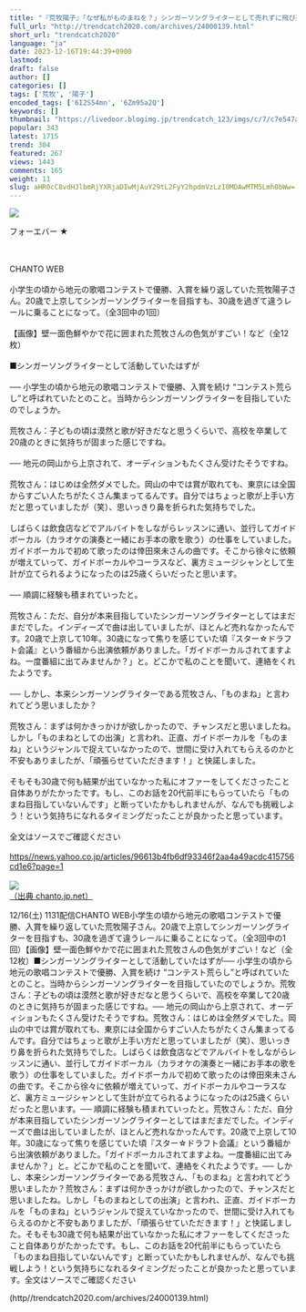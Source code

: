 ```yaml
---
title: "『荒牧陽子』「なぜ私がものまねを？」シンガーソングライターとして売れずに飛び込んだ道 "
full_url: "http://trendcatch2020.com/archives/24000139.html"
short_url: "trendcatch2020"
language: "ja"
date: 2023-12-16T19:44:39+0900
lastmod: 
draft: false
author: []
categories: []
tags: ['荒牧', '陽子']
encoded_tags: ['6I2S54mn', '6Zm95a2Q']
keywords: []
thumbnail: "https://livedoor.blogimg.jp/trendcatch_123/imgs/c/7/c7e547a1.jpg"
popular: 343
latest: 1715
trend: 304
featured: 267
views: 1443
comments: 165
weight: 11
slug: aHR0cC8vdHJlbmRjYXRjaDIwMjAuY29tL2FyY2hpdmVzLzI0MDAwMTM5Lmh0bWw=
---
```


![](https://livedoor.blogimg.jp/trendcatch_123/imgs/c/7/c7e547a1.jpg)

<div><p>フォーエバー ★ </p><br> <br> CHANTO WEB <br> <br> 小学生の頃から地元の歌唱コンテストで優勝、入賞を繰り返していた荒牧陽子さん。20歳で上京してシンガーソングライターを目指すも、30歳を過ぎて違うレールに乗ることになって。（全3回中の1回） <br> <br> 【画像】壁一面色鮮やかで花に囲まれた荒牧さんの色気がすごい！など（全12枚） <br> <br> ■シンガーソングライターとして活動していたはずが <br> <br> ── 小学生の頃から地元の歌唱コンテストで優勝、入賞を続け “コンテスト荒らし”と呼ばれていたとのこと。当時からシンガーソングライターを目指していたのでしょうか。 <br> <br> 荒牧さん：子どもの頃は漠然と歌が好きだなと思うくらいで、高校を卒業して20歳のときに気持ちが固まった感じですね。 <br> <br> ── 地元の岡山から上京されて、オーディションもたくさん受けたそうですね。 <br> <br> 荒牧さん：はじめは全然ダメでした。岡山の中では賞が取れても、東京には全国からすごい人たちがたくさん集まってるんです。自分ではちょっと歌が上手い方だと思っていましたが（笑）、思いっきり鼻を折られた気持ちでした。 <br> <br> しばらくは飲食店などでアルバイトをしながらレッスンに通い、並行してガイドボーカル（カラオケの演奏と一緒にお手本の歌を歌う）の仕事をしていました。ガイドボーカルで初めて歌ったのは倖田來未さんの曲です。そこから徐々に依頼が増えていって、ガイドボーカルやコーラスなど、裏方ミュージシャンとして生計が立てられるようになったのは25歳くらいだったと思います。 <br> <br> ── 順調に経験も積まれていったと。 <br> <br> 荒牧さん：ただ、自分が本来目指していたシンガーソングライターとしてはまだまだでした。インディーズで曲は出していましたが、ほとんど売れなかったんです。20歳で上京して10年。30歳になって焦りを感じていた頃『スター☆ドラフト会議』という番組から出演依頼がありました。「ガイドボーカルされてますよね。一度番組に出てみませんか？」と。どこかで私のことを聞いて、連絡をくれたようです。 <br> <br> ── しかし、本来シンガーソングライターである荒牧さん、「ものまね」と言われてどう思いましたか？ <br> <br> 荒牧さん：まずは何かきっかけが欲しかったので、チャンスだと思いましたね。しかし「ものまねとしての出演」と言われ、正直、ガイドボーカルを「ものまね」というジャンルで捉えていなかったので、世間に受け入れてもらえるのかと不安もありましたが、「頑張らせていただきます！」と快諾しました。 <br> <br> そもそも30歳で何も結果が出ていなかった私にオファーをしてくださったこと自体ありがたかったです。もし、このお話を20代前半にもらっていたら「ものまね目指していないんです」と断っていたかもしれませんが、なんでも挑戦しよう！という気持ちになれるタイミングだったことが良かったと思っています。 <br> <br> 全文はソースでご確認ください <br> <br> <a target='_blank' href='https//news.yahoo.co.jp/articles/96613b4fb6df93346f2aa4a49acdc415756cd1e6?page=1'>https//news.yahoo.co.jp/articles/96613b4fb6df93346f2aa4a49acdc415756cd1e6?page=1</a> <br> <br> <a href='https//chanto.jp.net/mwimgs/5/f/-/img_5f6da845361399da0646e444400c67e9125273.jpg' target='_blank' class='' id='img_1_1'><img src='https//livedoor.blogimg.jp/trendcatch_123/imgs/c/7/c7e547a1.jpg'><br>（出典 chanto.jp.net）<br></a> <p>12/16(土) 1131配信CHANTO WEB小学生の頃から地元の歌唱コンテストで優勝、入賞を繰り返していた荒牧陽子さん。20歳で上京してシンガーソングライターを目指すも、30歳を過ぎて違うレールに乗ることになって。（全3回中の1回）【画像】壁一面色鮮やかで花に囲まれた荒牧さんの色気がすごい！など（全12枚）■シンガーソングライターとして活動していたはずが── 小学生の頃から地元の歌唱コンテストで優勝、入賞を続け “コンテスト荒らし”と呼ばれていたとのこと。当時からシンガーソングライターを目指していたのでしょうか。荒牧さん：子どもの頃は漠然と歌が好きだなと思うくらいで、高校を卒業して20歳のときに気持ちが固まった感じですね。── 地元の岡山から上京されて、オーディションもたくさん受けたそうですね。荒牧さん：はじめは全然ダメでした。岡山の中では賞が取れても、東京には全国からすごい人たちがたくさん集まってるんです。自分ではちょっと歌が上手い方だと思っていましたが（笑）、思いっきり鼻を折られた気持ちでした。しばらくは飲食店などでアルバイトをしながらレッスンに通い、並行してガイドボーカル（カラオケの演奏と一緒にお手本の歌を歌う）の仕事をしていました。ガイドボーカルで初めて歌ったのは倖田來未さんの曲です。そこから徐々に依頼が増えていって、ガイドボーカルやコーラスなど、裏方ミュージシャンとして生計が立てられるようになったのは25歳くらいだったと思います。── 順調に経験も積まれていったと。荒牧さん：ただ、自分が本来目指していたシンガーソングライターとしてはまだまだでした。インディーズで曲は出していましたが、ほとんど売れなかったんです。20歳で上京して10年。30歳になって焦りを感じていた頃『スター☆ドラフト会議』という番組から出演依頼がありました。「ガイドボーカルされてますよね。一度番組に出てみませんか？」と。どこかで私のことを聞いて、連絡をくれたようです。── しかし、本来シンガーソングライターである荒牧さん、「ものまね」と言われてどう思いましたか？荒牧さん：まずは何かきっかけが欲しかったので、チャンスだと思いましたね。しかし「ものまねとしての出演」と言われ、正直、ガイドボーカルを「ものまね」というジャンルで捉えていなかったので、世間に受け入れてもらえるのかと不安もありましたが、「頑張らせていただきます！」と快諾しました。そもそも30歳で何も結果が出ていなかった私にオファーをしてくださったこと自体ありがたかったです。もし、このお話を20代前半にもらっていたら「ものまね目指していないんです」と断っていたかもしれませんが、なんでも挑戦しよう！という気持ちになれるタイミングだったことが良かったと思っています。全文はソースでご確認ください</p></div>

(http//trendcatch2020.com/archives/24000139.html)
